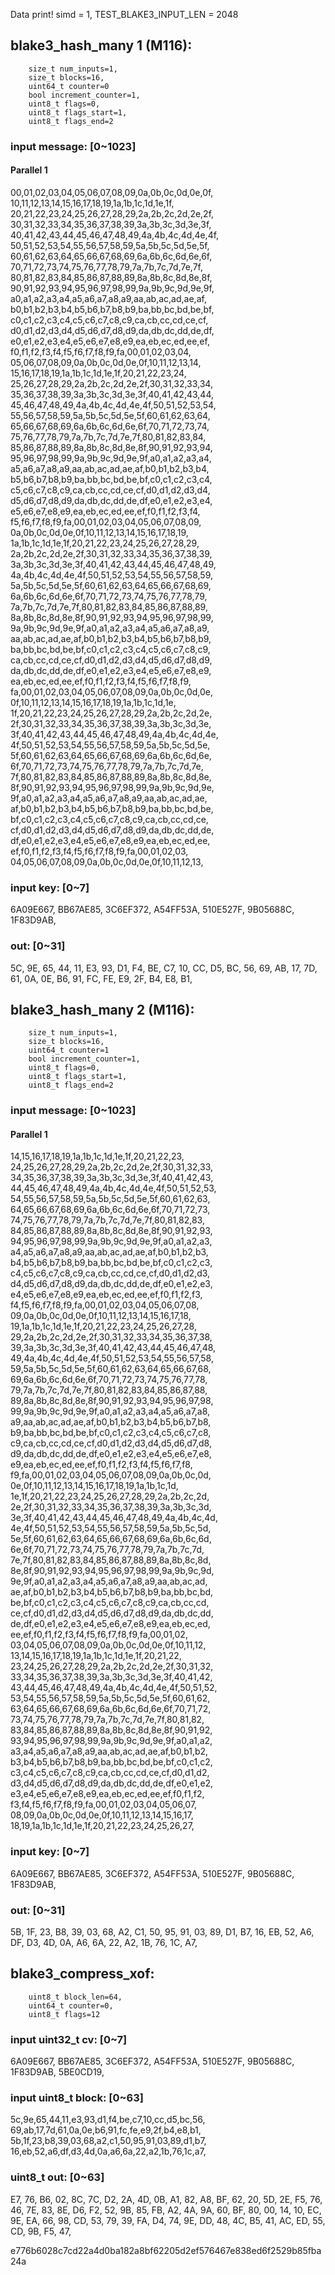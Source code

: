 Data print!
simd = 1,
TEST_BLAKE3_INPUT_LEN =  2048

## blake3_hash_many 1 (M116):
        size_t num_inputs=1,
        size_t blocks=16,
        uint64_t counter=0
        bool increment_counter=1,
        uint8_t flags=0,
        uint8_t flags_start=1,
        uint8_t flags_end=2

### input message: [0~1023]

####  Parallel 1
00,01,02,03,04,05,06,07,08,09,0a,0b,0c,0d,0e,0f,
10,11,12,13,14,15,16,17,18,19,1a,1b,1c,1d,1e,1f,
20,21,22,23,24,25,26,27,28,29,2a,2b,2c,2d,2e,2f,
30,31,32,33,34,35,36,37,38,39,3a,3b,3c,3d,3e,3f,
40,41,42,43,44,45,46,47,48,49,4a,4b,4c,4d,4e,4f,
50,51,52,53,54,55,56,57,58,59,5a,5b,5c,5d,5e,5f,
60,61,62,63,64,65,66,67,68,69,6a,6b,6c,6d,6e,6f,
70,71,72,73,74,75,76,77,78,79,7a,7b,7c,7d,7e,7f,
80,81,82,83,84,85,86,87,88,89,8a,8b,8c,8d,8e,8f,
90,91,92,93,94,95,96,97,98,99,9a,9b,9c,9d,9e,9f,
a0,a1,a2,a3,a4,a5,a6,a7,a8,a9,aa,ab,ac,ad,ae,af,
b0,b1,b2,b3,b4,b5,b6,b7,b8,b9,ba,bb,bc,bd,be,bf,
c0,c1,c2,c3,c4,c5,c6,c7,c8,c9,ca,cb,cc,cd,ce,cf,
d0,d1,d2,d3,d4,d5,d6,d7,d8,d9,da,db,dc,dd,de,df,
e0,e1,e2,e3,e4,e5,e6,e7,e8,e9,ea,eb,ec,ed,ee,ef,
f0,f1,f2,f3,f4,f5,f6,f7,f8,f9,fa,00,01,02,03,04,
05,06,07,08,09,0a,0b,0c,0d,0e,0f,10,11,12,13,14,
15,16,17,18,19,1a,1b,1c,1d,1e,1f,20,21,22,23,24,
25,26,27,28,29,2a,2b,2c,2d,2e,2f,30,31,32,33,34,
35,36,37,38,39,3a,3b,3c,3d,3e,3f,40,41,42,43,44,
45,46,47,48,49,4a,4b,4c,4d,4e,4f,50,51,52,53,54,
55,56,57,58,59,5a,5b,5c,5d,5e,5f,60,61,62,63,64,
65,66,67,68,69,6a,6b,6c,6d,6e,6f,70,71,72,73,74,
75,76,77,78,79,7a,7b,7c,7d,7e,7f,80,81,82,83,84,
85,86,87,88,89,8a,8b,8c,8d,8e,8f,90,91,92,93,94,
95,96,97,98,99,9a,9b,9c,9d,9e,9f,a0,a1,a2,a3,a4,
a5,a6,a7,a8,a9,aa,ab,ac,ad,ae,af,b0,b1,b2,b3,b4,
b5,b6,b7,b8,b9,ba,bb,bc,bd,be,bf,c0,c1,c2,c3,c4,
c5,c6,c7,c8,c9,ca,cb,cc,cd,ce,cf,d0,d1,d2,d3,d4,
d5,d6,d7,d8,d9,da,db,dc,dd,de,df,e0,e1,e2,e3,e4,
e5,e6,e7,e8,e9,ea,eb,ec,ed,ee,ef,f0,f1,f2,f3,f4,
f5,f6,f7,f8,f9,fa,00,01,02,03,04,05,06,07,08,09,
0a,0b,0c,0d,0e,0f,10,11,12,13,14,15,16,17,18,19,
1a,1b,1c,1d,1e,1f,20,21,22,23,24,25,26,27,28,29,
2a,2b,2c,2d,2e,2f,30,31,32,33,34,35,36,37,38,39,
3a,3b,3c,3d,3e,3f,40,41,42,43,44,45,46,47,48,49,
4a,4b,4c,4d,4e,4f,50,51,52,53,54,55,56,57,58,59,
5a,5b,5c,5d,5e,5f,60,61,62,63,64,65,66,67,68,69,
6a,6b,6c,6d,6e,6f,70,71,72,73,74,75,76,77,78,79,
7a,7b,7c,7d,7e,7f,80,81,82,83,84,85,86,87,88,89,
8a,8b,8c,8d,8e,8f,90,91,92,93,94,95,96,97,98,99,
9a,9b,9c,9d,9e,9f,a0,a1,a2,a3,a4,a5,a6,a7,a8,a9,
aa,ab,ac,ad,ae,af,b0,b1,b2,b3,b4,b5,b6,b7,b8,b9,
ba,bb,bc,bd,be,bf,c0,c1,c2,c3,c4,c5,c6,c7,c8,c9,
ca,cb,cc,cd,ce,cf,d0,d1,d2,d3,d4,d5,d6,d7,d8,d9,
da,db,dc,dd,de,df,e0,e1,e2,e3,e4,e5,e6,e7,e8,e9,
ea,eb,ec,ed,ee,ef,f0,f1,f2,f3,f4,f5,f6,f7,f8,f9,
fa,00,01,02,03,04,05,06,07,08,09,0a,0b,0c,0d,0e,
0f,10,11,12,13,14,15,16,17,18,19,1a,1b,1c,1d,1e,
1f,20,21,22,23,24,25,26,27,28,29,2a,2b,2c,2d,2e,
2f,30,31,32,33,34,35,36,37,38,39,3a,3b,3c,3d,3e,
3f,40,41,42,43,44,45,46,47,48,49,4a,4b,4c,4d,4e,
4f,50,51,52,53,54,55,56,57,58,59,5a,5b,5c,5d,5e,
5f,60,61,62,63,64,65,66,67,68,69,6a,6b,6c,6d,6e,
6f,70,71,72,73,74,75,76,77,78,79,7a,7b,7c,7d,7e,
7f,80,81,82,83,84,85,86,87,88,89,8a,8b,8c,8d,8e,
8f,90,91,92,93,94,95,96,97,98,99,9a,9b,9c,9d,9e,
9f,a0,a1,a2,a3,a4,a5,a6,a7,a8,a9,aa,ab,ac,ad,ae,
af,b0,b1,b2,b3,b4,b5,b6,b7,b8,b9,ba,bb,bc,bd,be,
bf,c0,c1,c2,c3,c4,c5,c6,c7,c8,c9,ca,cb,cc,cd,ce,
cf,d0,d1,d2,d3,d4,d5,d6,d7,d8,d9,da,db,dc,dd,de,
df,e0,e1,e2,e3,e4,e5,e6,e7,e8,e9,ea,eb,ec,ed,ee,
ef,f0,f1,f2,f3,f4,f5,f6,f7,f8,f9,fa,00,01,02,03,
04,05,06,07,08,09,0a,0b,0c,0d,0e,0f,10,11,12,13,

### input key: [0~7]
 6A09E667, BB67AE85, 3C6EF372, A54FF53A, 510E527F, 9B05688C, 1F83D9AB,

### out: [0~31]
 5C, 9E, 65, 44, 11, E3, 93, D1, F4, BE, C7, 10, CC, D5, BC, 56, 69, AB, 17, 7D, 61, 0A, 0E, B6, 91, FC, FE, E9, 2F, B4, E8, B1,




## blake3_hash_many 2 (M116):
        size_t num_inputs=1,
        size_t blocks=16,
        uint64_t counter=1
        bool increment_counter=1,
        uint8_t flags=0,
        uint8_t flags_start=1,
        uint8_t flags_end=2

### input message: [0~1023]

####  Parallel 1
14,15,16,17,18,19,1a,1b,1c,1d,1e,1f,20,21,22,23,
24,25,26,27,28,29,2a,2b,2c,2d,2e,2f,30,31,32,33,
34,35,36,37,38,39,3a,3b,3c,3d,3e,3f,40,41,42,43,
44,45,46,47,48,49,4a,4b,4c,4d,4e,4f,50,51,52,53,
54,55,56,57,58,59,5a,5b,5c,5d,5e,5f,60,61,62,63,
64,65,66,67,68,69,6a,6b,6c,6d,6e,6f,70,71,72,73,
74,75,76,77,78,79,7a,7b,7c,7d,7e,7f,80,81,82,83,
84,85,86,87,88,89,8a,8b,8c,8d,8e,8f,90,91,92,93,
94,95,96,97,98,99,9a,9b,9c,9d,9e,9f,a0,a1,a2,a3,
a4,a5,a6,a7,a8,a9,aa,ab,ac,ad,ae,af,b0,b1,b2,b3,
b4,b5,b6,b7,b8,b9,ba,bb,bc,bd,be,bf,c0,c1,c2,c3,
c4,c5,c6,c7,c8,c9,ca,cb,cc,cd,ce,cf,d0,d1,d2,d3,
d4,d5,d6,d7,d8,d9,da,db,dc,dd,de,df,e0,e1,e2,e3,
e4,e5,e6,e7,e8,e9,ea,eb,ec,ed,ee,ef,f0,f1,f2,f3,
f4,f5,f6,f7,f8,f9,fa,00,01,02,03,04,05,06,07,08,
09,0a,0b,0c,0d,0e,0f,10,11,12,13,14,15,16,17,18,
19,1a,1b,1c,1d,1e,1f,20,21,22,23,24,25,26,27,28,
29,2a,2b,2c,2d,2e,2f,30,31,32,33,34,35,36,37,38,
39,3a,3b,3c,3d,3e,3f,40,41,42,43,44,45,46,47,48,
49,4a,4b,4c,4d,4e,4f,50,51,52,53,54,55,56,57,58,
59,5a,5b,5c,5d,5e,5f,60,61,62,63,64,65,66,67,68,
69,6a,6b,6c,6d,6e,6f,70,71,72,73,74,75,76,77,78,
79,7a,7b,7c,7d,7e,7f,80,81,82,83,84,85,86,87,88,
89,8a,8b,8c,8d,8e,8f,90,91,92,93,94,95,96,97,98,
99,9a,9b,9c,9d,9e,9f,a0,a1,a2,a3,a4,a5,a6,a7,a8,
a9,aa,ab,ac,ad,ae,af,b0,b1,b2,b3,b4,b5,b6,b7,b8,
b9,ba,bb,bc,bd,be,bf,c0,c1,c2,c3,c4,c5,c6,c7,c8,
c9,ca,cb,cc,cd,ce,cf,d0,d1,d2,d3,d4,d5,d6,d7,d8,
d9,da,db,dc,dd,de,df,e0,e1,e2,e3,e4,e5,e6,e7,e8,
e9,ea,eb,ec,ed,ee,ef,f0,f1,f2,f3,f4,f5,f6,f7,f8,
f9,fa,00,01,02,03,04,05,06,07,08,09,0a,0b,0c,0d,
0e,0f,10,11,12,13,14,15,16,17,18,19,1a,1b,1c,1d,
1e,1f,20,21,22,23,24,25,26,27,28,29,2a,2b,2c,2d,
2e,2f,30,31,32,33,34,35,36,37,38,39,3a,3b,3c,3d,
3e,3f,40,41,42,43,44,45,46,47,48,49,4a,4b,4c,4d,
4e,4f,50,51,52,53,54,55,56,57,58,59,5a,5b,5c,5d,
5e,5f,60,61,62,63,64,65,66,67,68,69,6a,6b,6c,6d,
6e,6f,70,71,72,73,74,75,76,77,78,79,7a,7b,7c,7d,
7e,7f,80,81,82,83,84,85,86,87,88,89,8a,8b,8c,8d,
8e,8f,90,91,92,93,94,95,96,97,98,99,9a,9b,9c,9d,
9e,9f,a0,a1,a2,a3,a4,a5,a6,a7,a8,a9,aa,ab,ac,ad,
ae,af,b0,b1,b2,b3,b4,b5,b6,b7,b8,b9,ba,bb,bc,bd,
be,bf,c0,c1,c2,c3,c4,c5,c6,c7,c8,c9,ca,cb,cc,cd,
ce,cf,d0,d1,d2,d3,d4,d5,d6,d7,d8,d9,da,db,dc,dd,
de,df,e0,e1,e2,e3,e4,e5,e6,e7,e8,e9,ea,eb,ec,ed,
ee,ef,f0,f1,f2,f3,f4,f5,f6,f7,f8,f9,fa,00,01,02,
03,04,05,06,07,08,09,0a,0b,0c,0d,0e,0f,10,11,12,
13,14,15,16,17,18,19,1a,1b,1c,1d,1e,1f,20,21,22,
23,24,25,26,27,28,29,2a,2b,2c,2d,2e,2f,30,31,32,
33,34,35,36,37,38,39,3a,3b,3c,3d,3e,3f,40,41,42,
43,44,45,46,47,48,49,4a,4b,4c,4d,4e,4f,50,51,52,
53,54,55,56,57,58,59,5a,5b,5c,5d,5e,5f,60,61,62,
63,64,65,66,67,68,69,6a,6b,6c,6d,6e,6f,70,71,72,
73,74,75,76,77,78,79,7a,7b,7c,7d,7e,7f,80,81,82,
83,84,85,86,87,88,89,8a,8b,8c,8d,8e,8f,90,91,92,
93,94,95,96,97,98,99,9a,9b,9c,9d,9e,9f,a0,a1,a2,
a3,a4,a5,a6,a7,a8,a9,aa,ab,ac,ad,ae,af,b0,b1,b2,
b3,b4,b5,b6,b7,b8,b9,ba,bb,bc,bd,be,bf,c0,c1,c2,
c3,c4,c5,c6,c7,c8,c9,ca,cb,cc,cd,ce,cf,d0,d1,d2,
d3,d4,d5,d6,d7,d8,d9,da,db,dc,dd,de,df,e0,e1,e2,
e3,e4,e5,e6,e7,e8,e9,ea,eb,ec,ed,ee,ef,f0,f1,f2,
f3,f4,f5,f6,f7,f8,f9,fa,00,01,02,03,04,05,06,07,
08,09,0a,0b,0c,0d,0e,0f,10,11,12,13,14,15,16,17,
18,19,1a,1b,1c,1d,1e,1f,20,21,22,23,24,25,26,27,

### input key: [0~7]
 6A09E667, BB67AE85, 3C6EF372, A54FF53A, 510E527F, 9B05688C, 1F83D9AB,

### out: [0~31]
 5B, 1F, 23, B8, 39, 03, 68, A2, C1, 50, 95, 91, 03, 89, D1, B7, 16, EB, 52, A6, DF, D3, 4D, 0A, A6, 6A, 22, A2, 1B, 76, 1C, A7,




## blake3_compress_xof:
        uint8_t block_len=64,
        uint64_t counter=0,
        uint8_t flags=12
### input uint32_t cv: [0~7]
 6A09E667, BB67AE85, 3C6EF372, A54FF53A, 510E527F, 9B05688C, 1F83D9AB, 5BE0CD19,

### input uint8_t block: [0~63]
5c,9e,65,44,11,e3,93,d1,f4,be,c7,10,cc,d5,bc,56,
69,ab,17,7d,61,0a,0e,b6,91,fc,fe,e9,2f,b4,e8,b1,
5b,1f,23,b8,39,03,68,a2,c1,50,95,91,03,89,d1,b7,
16,eb,52,a6,df,d3,4d,0a,a6,6a,22,a2,1b,76,1c,a7,


### uint8_t out: [0~63]
 E7, 76, B6, 02, 8C, 7C, D2, 2A, 4D, 0B, A1, 82, A8, BF, 62, 20, 5D, 2E, F5, 76, 46, 7E, 83, 8E, D6, F2, 52, 9B, 85, FB, A2, 4A,
 9A, 60, BF, 80, 00, 14, 10, EC, 9E, EA, 66, 98, CD, 53, 79, 39, FA, D4, 74, 9E, DD, 48, 4C, B5, 41, AC, ED, 55, CD, 9B, F5, 47,

e776b6028c7cd22a4d0ba182a8bf62205d2ef576467e838ed6f2529b85fba24a